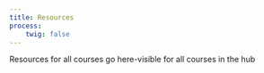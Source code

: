```yaml
---
title: Resources
process:
    twig: false
---
```


Resources for all courses go here-visible for all courses in the hub
